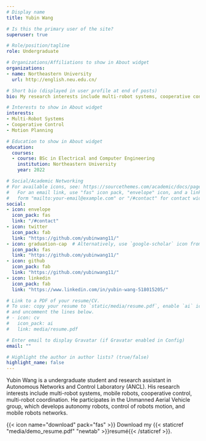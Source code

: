 ```yaml
---
# Display name
title: Yubin Wang

# Is this the primary user of the site?
superuser: true

# Role/position/tagline
role: Undergraduate

# Organizations/Affiliations to show in About widget
organizations:
- name: Northeastern University
  url: http://english.neu.edu.cn/

# Short bio (displayed in user profile at end of posts)
bio: My research interests include multi-robot systems, cooperative control and motion planning.

# Interests to show in About widget
interests:
- Multi-Robot Systems
- Cooperative Control
- Motion Planning

# Education to show in About widget
education:
  courses:
  - course: BSc in Electrical and Computer Engineering
    institution: Northeastern University
    year: 2022

# Social/Academic Networking
# For available icons, see: https://sourcethemes.com/academic/docs/page-builder/#icons
#   For an email link, use "fas" icon pack, "envelope" icon, and a link in the
#   form "mailto:your-email@example.com" or "/#contact" for contact widget.
social:
- icon: envelope
  icon_pack: fas
  link: "/#contact"
- icon: twitter
  icon_pack: fab
  link: "https://github.com/yubinwang11/"
- icon: graduation-cap  # Alternatively, use `google-scholar` icon from `ai` icon pack
  icon_pack: fas
  link: "https://github.com/yubinwang11/"
- icon: github
  icon_pack: fab
  link: "https://github.com/yubinwang11/"
- icon: linkedin
  icon_pack: fab
  link: "https://www.linkedin.com/in/yubin-wang-518015205/"

# Link to a PDF of your resume/CV.
# To use: copy your resume to `static/media/resume.pdf`, enable `ai` icons in `params.toml`, 
# and uncomment the lines below.
# - icon: cv
#   icon_pack: ai
#   link: media/resume.pdf

# Enter email to display Gravatar (if Gravatar enabled in Config)
email: ""

# Highlight the author in author lists? (true/false)
highlight_name: false
---
```


Yubin Wang is a undergraduate student and research assistant in Autonomous Networks and Control Laboratory (ANCL). His research interests include multi-robot systems, mobile robots, cooperative control, multi-robot coordination. He participates in the Unmanned Aerial Vehicle group, which develops autonomy robots, control of robots motion, and mobile robots networks.

{{< icon name="download" pack="fas" >}} Download my {{< staticref "media/demo_resume.pdf" "newtab" >}}resumé{{< /staticref >}}.
